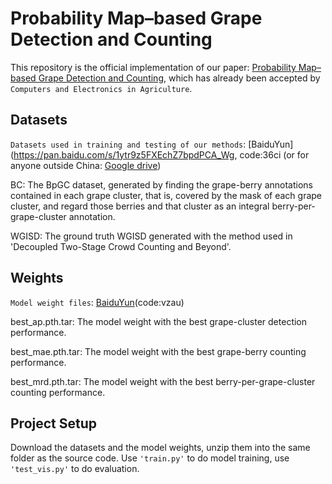 # Probability Map–based Grape Detection and Counting
This repository is the official implementation of our paper: [Probability Map–based Grape Detection and Counting](https://www.sciencedirect.com/science/article/pii/S0168169924005660), which has already been accepted by `Computers and Electronics in Agriculture`.

## Datasets
`Datasets used in training and testing of our methods`: [BaiduYun](https://pan.baidu.com/s/1ytr9z5FXEchZ7bpdPCA_Wg, code:36ci (or for anyone outside China: [Google drive](https://drive.google.com/file/d/1sz64-08Fr9S3IdGdhnksRwtJ0JhSo3Sq/view?usp=sharing))

BC: The BpGC dataset, generated by finding the grape-berry annotations contained in each grape cluster, that is, covered by the mask of each grape cluster, and regard those berries and that cluster as an integral berry-per-grape-cluster annotation. 

WGISD: The ground truth WGISD generated with the method used in 'Decoupled Two-Stage Crowd Counting and Beyond'.

## Weights
`Model weight files`: [BaiduYun](https://pan.baidu.com/s/165fcNHIJNW_e_xNOzvqcGg)(code:vzau)  

best_ap.pth.tar: The model weight with the best grape-cluster detection performance. 

best_mae.pth.tar: The model weight with the best grape-berry counting performance. 

best_mrd.pth.tar: The model weight with the best berry-per-grape-cluster counting performance. 

## Project Setup
Download the datasets and the model weights, unzip them into the same folder as the source code. Use `'train.py'` to do model training, use `'test_vis.py'` to do evaluation.
